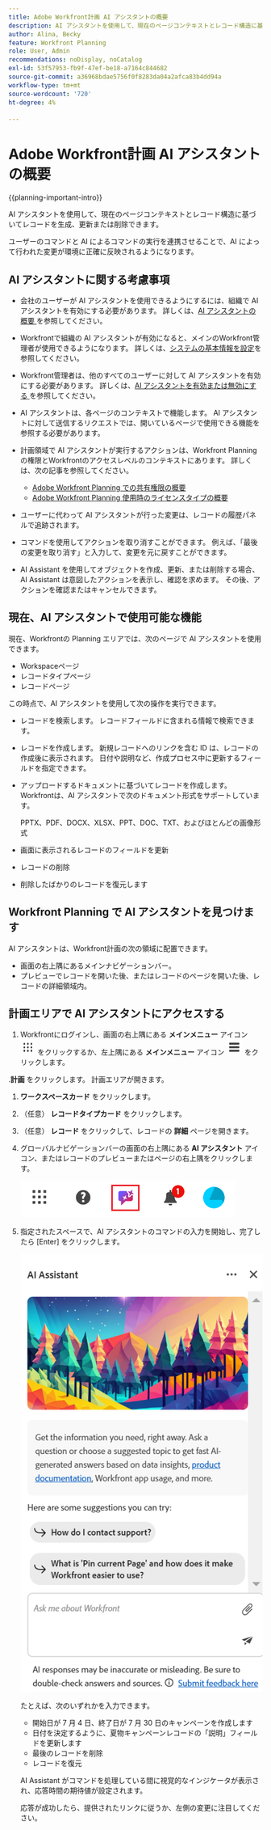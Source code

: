 ```yaml
---
title: Adobe Workfront計画 AI アシスタントの概要
description: AI アシスタントを使用して、現在のページコンテキストとレコード構造に基づいてレコードを生成、更新または削除できます。 ユーザーのコマンドと AI によるコマンドの実行を連携させることで、AI によって行われた変更が環境に正確に反映されるようになります。
author: Alina, Becky
feature: Workfront Planning
role: User, Admin
recommendations: noDisplay, noCatalog
exl-id: 53f57953-fb9f-47ef-be18-a7164c844682
source-git-commit: a36968bdae5756f0f8283da04a2afca83b4dd94a
workflow-type: tm+mt
source-wordcount: '720'
ht-degree: 4%

---
```



# Adobe Workfront計画 AI アシスタントの概要

<!--<span class="preview">The highlighted information on this page refers to functionality not yet generally available. It is available only in the Preview environment for all customers. After the monthly releases to Production, the same features are also available in the Production environment for customers who enabled fast releases. </span>   

<span class="preview">For information about fast releases, see [Enable or disable fast releases for your organization](/help/quicksilver/administration-and-setup/set-up-workfront/configure-system-defaults/enable-fast-release-process.md). </span> -->


{{planning-important-intro}}

AI アシスタントを使用して、現在のページコンテキストとレコード構造に基づいてレコードを生成、更新または削除できます。

ユーザーのコマンドと AI によるコマンドの実行を連携させることで、AI によって行われた変更が環境に正確に反映されるようになります。

## AI アシスタントに関する考慮事項

* 会社のユーザーが AI アシスタントを使用できるようにするには、組織で AI アシスタントを有効にする必要があります。 詳しくは、[AI アシスタントの概要 ](/help/quicksilver/workfront-basics/ai-assistant/ai-assistant-overview.md) を参照してください。
* Workfrontで組織の AI アシスタントが有効になると、メインのWorkfront管理者が使用できるようになります。 詳しくは、[システムの基本情報を設定](/help/quicksilver/administration-and-setup/get-started-wf-administration/configure-basic-info.md)を参照してください。

* Workfront管理者は、他のすべてのユーザーに対して AI アシスタントを有効にする必要があります。 詳しくは、[AI アシスタントを有効または無効にする ](/help/quicksilver/workfront-basics/ai-assistant/enable-or-disable-assistant.md) を参照してください。

* AI アシスタントは、各ページのコンテキストで機能します。 AI アシスタントに対して送信するリクエストでは、開いているページで使用できる機能を参照する必要があります。

* 計画領域で AI アシスタントが実行するアクションは、Workfront Planning の権限とWorkfrontのアクセスレベルのコンテキストにあります。 詳しくは、次の記事を参照してください。

   * [Adobe Workfront Planning での共有権限の概要](/help/quicksilver/planning/access/sharing-permissions-overview.md)
   * [Adobe Workfront Planning 使用時のライセンスタイプの概要](/help/quicksilver/planning/access/license-type-overview.md)

* ユーザーに代わって AI アシスタントが行った変更は、レコードの履歴パネルで追跡されます。

* コマンドを使用してアクションを取り消すことができます。 例えば、「最後の変更を取り消す」と入力して、変更を元に戻すことができます。

* AI Assistant を使用してオブジェクトを作成、更新、または削除する場合、AI Assistant は意図したアクションを表示し、確認を求めます。 その後、アクションを確認またはキャンセルできます。

## 現在、AI アシスタントで使用可能な機能

現在、Workfrontの Planning エリアでは、次のページで AI アシスタントを使用できます。

* Workspaceページ
* レコードタイプページ
* レコードページ

この時点で、AI アシスタントを使用して次の操作を実行できます。

* レコードを検索します。 レコードフィールドに含まれる情報で検索できます。
* レコードを作成します。 新規レコードへのリンクを含む ID は、レコードの作成後に表示されます。 日付や説明など、作成プロセス中に更新するフィールドを指定できます。
* アップロードするドキュメントに基づいてレコードを作成します。 Workfrontは、AI アシスタントで次のドキュメント形式をサポートしています。

  PPTX、PDF、DOCX、XLSX、PPT、DOC、TXT、およびほとんどの画像形式
* 画面に表示されるレコードのフィールドを更新
* レコードの削除
* 削除したばかりのレコードを復元します


## Workfront Planning で AI アシスタントを見つけます

AI アシスタントは、Workfront計画の次の領域に配置できます。

* 画面の右上隅にあるメインナビゲーションバー。
* プレビューでレコードを開いた後、またはレコードのページを開いた後、レコードの詳細領域内。

## 計画エリアで AI アシスタントにアクセスする

1. Workfrontにログインし、画面の右上隅にある **メインメニュー** アイコン ![ ドットメインメニュー ](assets/dots-main-menu.png) をクリックするか、左上隅にある **メインメニュー** アイコン ![ ラインメインメニュー ](assets/lines-main-menu.png) をクリックします。

.**計画** をクリックします。 計画エリアが開きます。

1. **ワークスペースカード** をクリックします。

1. （任意） **レコードタイプカード** をクリックします。

1. （任意） **レコード** をクリックして、レコードの **詳細** ページを開きます。

1. グローバルナビゲーションバーの画面の右上隅にある **AI アシスタント** アイコン、またはレコードのプレビューまたはページの右上隅をクリックします。

   ![AI アシスタント アイコン ](assets/ai-assistant-icon-highlighted.png)

1. 指定されたスペースで、AI アシスタントのコマンドの入力を開始し、完了したら [Enter] をクリックします。

   ![ 空のコマンドボックスを持つ AI アシスタントパネル ](assets/ai-assistant-panel-with-empty-command-box.png)

   たとえば、次のいずれかを入力できます。

   * 開始日が 7 月 4 日、終了日が 7 月 30 日のキャンペーンを作成します
   * 日付を決定するように、夏物キャンペーンレコードの「説明」フィールドを更新します
   * 最後のレコードを削除
   * レコードを復元

   AI Assistant がコマンドを処理している間に視覚的なインジケータが表示され、応答時間の期待値が設定されます。

   応答が成功したら、提供されたリンクに従うか、左側の変更に注目してください。



